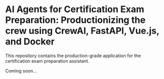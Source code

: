 # AI Agents for Certification Exam Preparation: Productionizing the crew using CrewAI, FastAPI, Vue.js, and Docker

This repository contains the production-grade application for the certification exam preparation assistant.

Coming soon...
